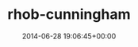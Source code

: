 ---
title:		"rhob-cunningham"
mediatype:		"upload"
description:		"TBC"
date:		"2014-06-28 19:06:45+00:00"
album:		"music"
filename:		"rhob-cunningham.md"
series:		""
cl_public_id:		"music/rhob-cunningham"
cl_version:		1497004874
format:		"tiff"
bytes:		6370240
width:		2560
height:		1440
exposure_mode:		"Auto"
program:		"Program AE"
aperture:		"5.0"
focal_length:		"135.0 mm"
iso:		"800"
shutter_speed:		"1/250"
metering:		"Multi-segment"
flash:		"Off, Did not fire"
white_balance:		"Custom"
colour_temp:		"5150"
has_crop:		"false"
orientation:		"Horizontal (normal)"
camera_model:		"NIKON D800"
lens_info:		"70-200mm f/2.8"
artist:		"No artist info"
x_resolution:		"300"
y_resolution:		"300"
---
